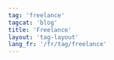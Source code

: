 ```yaml
---
tag: 'freelance'
tagcat: 'blog'
title: 'Freelance'
layout: 'tag-layout'
lang_fr: '/fr/tag/freelance'
---
```

